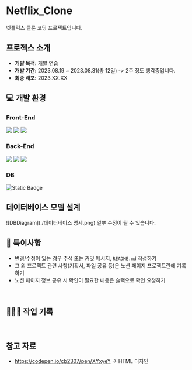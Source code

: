 # Netflix_Clone
넷플릭스 클론 코딩 프로젝트입니다. 

## 프로젝스 소개
- **개발 목적:** 개발 연습
- **개발 기간:** 2023.08.19 ~ 2023.08.31(총 12일) -> 2주 정도 생각중입니다.
- **최종 배포:** 2023.XX.XX

## 💻 개발 환경


### Front-End
<img src="https://img.shields.io/badge/html5-E34F26?style=for-the-badge&logo=html5&logoColor=white"> <img src="https://img.shields.io/badge/css-1572B6?style=for-the-badge&logo=css3&logoColor=white"> <img src="https://img.shields.io/badge/javascript-F7DF1E?style=for-the-badge&logo=javascript&logoColor=black">


### Back-End
<img src="https://img.shields.io/badge/java 17-007396?style=for-the-badge&logo=java&logoColor=white"> <img src="https://img.shields.io/badge/spring 3.1.2-6DB33F?style=for-the-badge&logo=spring&logoColor=white"> <img src="https://img.shields.io/badge/thymeleaf-005F0F?style=for-the-badge&logo=thymeleaf&logoColor=white">

### DB
![Static Badge](https://img.shields.io/badge/H2-Database-%3Fstyle%3Dflat?logo=databricks)

## 데이터베이스 모델 설계
![DBDiagram](./데이터베이스 명세.png)
일부 수정이 될 수 있습니다.

## 📌 특이사항
- 변경/수정이 있는 경우 주석 또는 커밋 메시지, `README.md` 작성하기
- 그 외 프로젝트 관련 사항(기획서, 파일 공유 등)은 노션 페이지 프로젝트란에 기록하기
- 노션 페이지 정보 공유 시 확인이 필요한 내용은 슬랙으로 확인 요청하기

<br />

## 👩🏻‍💻 작업 기록


<br />

## 참고 자료
- https://codepen.io/cb2307/pen/XYxyeY -> HTML 디자인